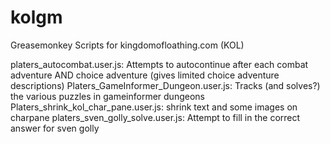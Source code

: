 # kolgm
Greasemonkey Scripts for kingdomofloathing.com (KOL)

platers_autocombat.user.js: Attempts to autocontinue after each combat adventure AND choice adventure (gives limited choice adventure descriptions)
Platers_GameInformer_Dungeon.user.js: Tracks (and solves?) the various puzzles in gameinformer dungeons
Platers_shrink_kol_char_pane.user.js: shrink text and some images on charpane
platers_sven_golly_solve.user.js: Attempt to fill in the correct answer for sven golly 

